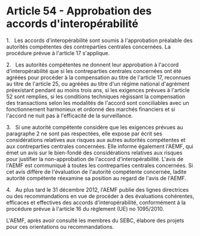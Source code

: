 # Article 54 - Approbation des accords d'interopérabilité


1.   Les accords d'interopérabilité sont soumis à l'approbation préalable des autorités compétentes des contreparties centrales concernées. La procédure prévue à l'article 17 s'applique.

2.   Les autorités compétentes ne donnent leur approbation à l'accord d'interopérabilité que si les contreparties centrales concernées ont été agréées pour procéder à la compensation au titre de l'article 17, reconnues au titre de l'article 25, ou agréées au titre d'un régime national d'agrément préexistant pendant au moins trois ans, si les exigences prévues à l'article 52 sont remplies, si les conditions techniques régissant la compensation des transactions selon les modalités de l'accord sont conciliables avec un fonctionnement harmonieux et ordonné des marchés financiers et si l'accord ne nuit pas à l'efficacité de la surveillance.

3.   Si une autorité compétente considère que les exigences prévues au paragraphe 2 ne sont pas respectées, elle expose par écrit ses considérations relatives aux risques aux autres autorités compétentes et aux contreparties centrales concernées. Elle informe également l'AEMF, qui émet un avis sur le bien-fondé des considérations relatives aux risques pour justifier la non-approbation de l'accord d'interopérabilité. L'avis de l'AEMF est communiqué à toutes les contreparties centrales concernées. Si cet avis diffère de l'évaluation de l'autorité compétente concernée, ladite autorité compétente réexamine sa position au regard de l'avis de l'AEMF.

4.   Au plus tard le 31 décembre 2012, l'AEMF publie des lignes directrices ou des recommandations en vue de procéder à des évaluations cohérentes, efficaces et effectives des accords d'interopérabilité, conformément à la procédure prévue à l'article 16 du règlement (UE) no 1095/2010.

L'AEMF, après avoir consulté les membres du SEBC, élabore des projets pour ces orientations ou recommandations.
